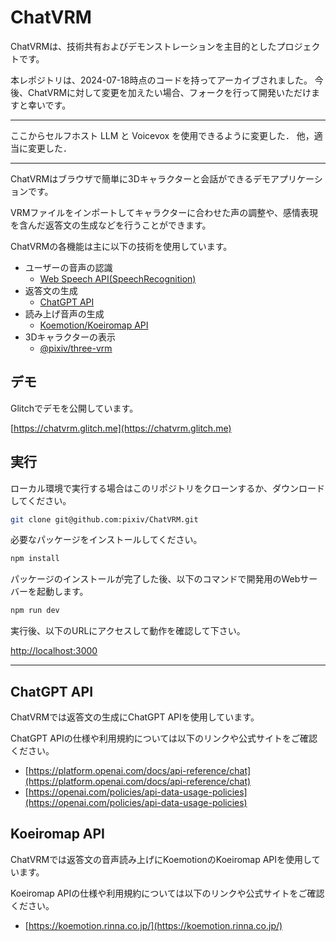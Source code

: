 # ChatVRM

ChatVRMは、技術共有およびデモンストレーションを主目的としたプロジェクトです。

本レポジトリは、2024-07-18時点のコードを持ってアーカイブされました。
今後、ChatVRMに対して変更を加えたい場合、フォークを行って開発いただけますと幸いです。

---

ここからセルフホスト LLM と Voicevox を使用できるように変更した．
他，適当に変更した．

---

ChatVRMはブラウザで簡単に3Dキャラクターと会話ができるデモアプリケーションです。

VRMファイルをインポートしてキャラクターに合わせた声の調整や、感情表現を含んだ返答文の生成などを行うことができます。

ChatVRMの各機能は主に以下の技術を使用しています。

- ユーザーの音声の認識
    - [Web Speech API(SpeechRecognition)](https://developer.mozilla.org/ja/docs/Web/API/SpeechRecognition)
- 返答文の生成
    - [ChatGPT API](https://platform.openai.com/docs/api-reference/chat)
- 読み上げ音声の生成
    - [Koemotion/Koeiromap API](https://koemotion.rinna.co.jp/)
- 3Dキャラクターの表示
    - [@pixiv/three-vrm](https://github.com/pixiv/three-vrm)


## デモ

Glitchでデモを公開しています。

[https://chatvrm.glitch.me](https://chatvrm.glitch.me)

## 実行
ローカル環境で実行する場合はこのリポジトリをクローンするか、ダウンロードしてください。

```bash
git clone git@github.com:pixiv/ChatVRM.git
```

必要なパッケージをインストールしてください。
```bash
npm install
```

パッケージのインストールが完了した後、以下のコマンドで開発用のWebサーバーを起動します。
```bash
npm run dev
```

実行後、以下のURLにアクセスして動作を確認して下さい。

[http://localhost:3000](http://localhost:3000) 


---

## ChatGPT API

ChatVRMでは返答文の生成にChatGPT APIを使用しています。

ChatGPT APIの仕様や利用規約については以下のリンクや公式サイトをご確認ください。

- [https://platform.openai.com/docs/api-reference/chat](https://platform.openai.com/docs/api-reference/chat)
- [https://openai.com/policies/api-data-usage-policies](https://openai.com/policies/api-data-usage-policies)


## Koeiromap API
ChatVRMでは返答文の音声読み上げにKoemotionのKoeiromap APIを使用しています。

Koeiromap APIの仕様や利用規約については以下のリンクや公式サイトをご確認ください。

- [https://koemotion.rinna.co.jp/](https://koemotion.rinna.co.jp/)
